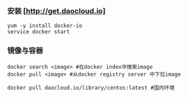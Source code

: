 ### 安装 [http://get.daocloud.io]
```shell
yum -y install docker-io
service docker start

```

### 镜像与容器

```shell
docker search <image> #在docker index中搜索image
docker pull <image> #从docker registry server 中下拉image

docker pull daocloud.io/library/centos:latest #国内环境
```
